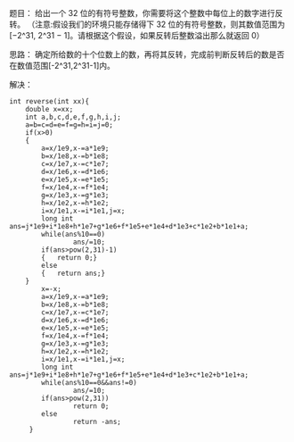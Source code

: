 题目：
    给出一个 32 位的有符号整数，你需要将这个整数中每位上的数字进行反转。
   （注意:假设我们的环境只能存储得下 32 位的有符号整数，则其数值范围为 [−2^31,  2^31 − 1]。请根据这个假设，如果反转后整数溢出那么就返回 0）

思路：
    确定所给数的十个位数上的数，再将其反转，完成前判断反转后的数是否在数值范围[-2^31,2^31-1]内。

解决：
```
int reverse(int xx){
    double x=xx;
    int a,b,c,d,e,f,g,h,i,j;
    a=b=c=d=e=f=g=h=i=j=0;
    if(x>0)
    {
        a=x/1e9,x-=a*1e9;
        b=x/1e8,x-=b*1e8;
        c=x/1e7,x-=c*1e7;
        d=x/1e6,x-=d*1e6;
        e=x/1e5,x-=e*1e5;
        f=x/1e4,x-=f*1e4;
        g=x/1e3,x-=g*1e3;
        h=x/1e2,x-=h*1e2;
        i=x/1e1,x-=i*1e1,j=x;
        long int ans=j*1e9+i*1e8+h*1e7+g*1e6+f*1e5+e*1e4+d*1e3+c*1e2+b*1e1+a;
        while(ans%10==0)
                ans/=10;
        if(ans>pow(2,31)-1)
        {   return 0;}
        else
        {   return ans;}
    }
        x=-x;
        a=x/1e9,x-=a*1e9;
        b=x/1e8,x-=b*1e8;
        c=x/1e7,x-=c*1e7;
        d=x/1e6,x-=d*1e6;
        e=x/1e5,x-=e*1e5;
        f=x/1e4,x-=f*1e4;
        g=x/1e3,x-=g*1e3;
        h=x/1e2,x-=h*1e2;
        i=x/1e1,x-=i*1e1,j=x;
        long int ans=j*1e9+i*1e8+h*1e7+g*1e6+f*1e5+e*1e4+d*1e3+c*1e2+b*1e1+a;
        while(ans%10==0&&ans!=0)
                ans/=10;
        if(ans>pow(2,31))
                return 0;
        else
                return -ans;
     }
```


